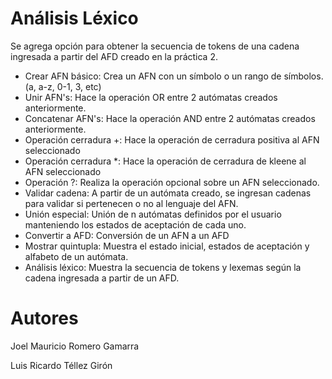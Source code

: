 # Análisis Léxico

Se agrega opción para obtener la secuencia de tokens de una cadena ingresada a partir del AFD creado en la práctica 2.

- Crear AFN básico: Crea un AFN con un símbolo o un rango de símbolos. (a, a-z, 0-1, 3, etc)
- Unir AFN's: Hace la operación OR entre 2 autómatas creados anteriormente.
- Concatenar AFN's: Hace la operación AND entre 2 autómatas creados anteriormente.
- Operación cerradura +: Hace la operación de cerradura positiva al AFN seleccionado
- Operación cerradura *: Hace la operación de cerradura de kleene al AFN seleccionado
- Operación ?: Realiza la operación opcional sobre un AFN seleccionado.
- Validar cadena: A partir de un autómata creado, se ingresan cadenas para validar si pertenecen o no al lenguaje del AFN.
- Unión especial: Unión de n autómatas definidos por el usuario manteniendo los estados de aceptación de cada uno.
- Convertir a AFD: Conversión de un AFN a un AFD
- Mostrar quintupla: Muestra el estado inicial, estados de aceptación y alfabeto de un autómata.
- Análisis léxico: Muestra la secuencia de tokens y lexemas según la cadena ingresada a partir de un AFD.

# Autores

Joel Mauricio Romero Gamarra

Luis Ricardo Téllez Girón

